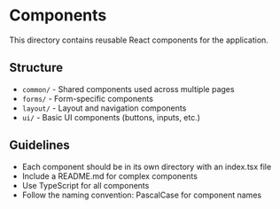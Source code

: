 # Components

This directory contains reusable React components for the application.

## Structure

- `common/` - Shared components used across multiple pages
- `forms/` - Form-specific components
- `layout/` - Layout and navigation components
- `ui/` - Basic UI components (buttons, inputs, etc.)

## Guidelines

- Each component should be in its own directory with an index.tsx file
- Include a README.md for complex components
- Use TypeScript for all components
- Follow the naming convention: PascalCase for component names 
